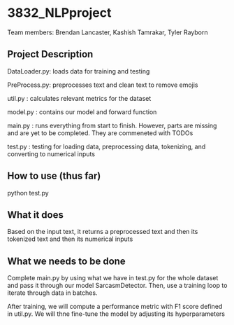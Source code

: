 # 3832_NLPproject

Team members: Brendan Lancaster, Kashish Tamrakar, Tyler Rayborn

## Project Description

DataLoader.py: loads data for training and testing

PreProcess.py: preprocesses text and clean text to remove emojis

util.py : calculates relevant metrics for the dataset

model.py : contains our model and forward function

main.py : runs everything from start to finish. However, parts are missing and are yet to be completed. They are commeneted with TODOs

test.py : testing for loading data, preprocessing data, tokenizing, and converting to numerical inputs

## How to use (thus far)

python test.py

## What it does

Based on the input text, it returns a preprocessed text and then its tokenized text and then its numerical inputs

## What we needs to be done 

Complete main.py by using what we have in test.py for the whole dataset and pass it through our model SarcasmDetector. Then, use a training loop to iterate through data in batches. 

After training, we will compute a performance metric with F1 score defined in util.py. We will thne fine-tune the model by adjusting its hyperparameters
